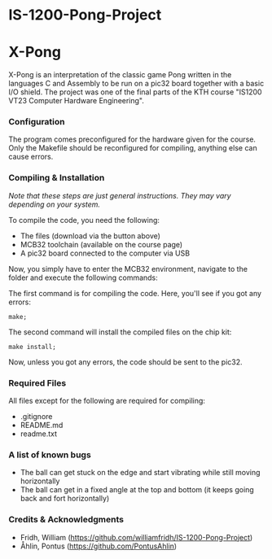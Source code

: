# IS-1200-Pong-Project
# X-Pong

X-Pong is an interpretation of the classic game Pong written in the languages C and Assembly to be run on a pic32 board together with a basic I/O shield. The project was one of the final parts of the KTH course "IS1200 VT23 Computer Hardware Engineering".

### Configuration
The program comes preconfigured for the hardware given for the course. Only the Makefile should be reconfigured for compiling, anything else can cause errors.

### Compiling & Installation
*Note that these steps are just general instructions. They may vary depending on your system.*

To compile the code, you need the following:
* The files (download via the button above)
* MCB32 toolchain (available on the course page)
* A pic32 board connected to the computer via USB

Now, you simply have to enter the MCB32 environment, navigate to the folder and execute the following commands:

The first command is for compiling the code. Here, you'll see if you got any errors:
```
make;
```

The second command will install the compiled files on the chip kit:
```
make install;
```

Now, unless you got any errors, the code should be sent to the pic32.

### Required Files
All files except for the following are required for compiling:
* .gitignore
* README.md
* readme.txt

### A list of known bugs
* The ball can get stuck on the edge and start vibrating while still moving horizontally
* The ball can get in a fixed angle at the top and bottom (it keeps going back and fort horizontally)

### Credits & Acknowledgments
* Fridh, William (https://github.com/williamfridh/IS-1200-Pong-Project)
* Åhlin, Pontus (https://github.com/PontusAhlin)

